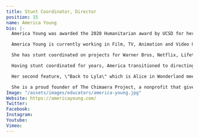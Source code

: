 ```yaml
---
title: Stunt Coordinator, Director
position: 15
name: America Young
bio: |-
  America Young was awarded the 2020 Humanitarian award by UCSD for her work promoting women in the film industry.

  America Young is currently working in Film, TV, Animation and Video Games, as a Director, stunt coordinator and stunt woman. To date, she has directed for Network TV, two features, a season of an animated show, a video game and four digital series to name a few.

  She has stunt coordinated on projects for Warner Bros, Netflix, Lifetime and Cannal Plus. And worked on 65 video games.

  Having stunt coordinated for years, America transitioned to directing seven years ago. While having a solid foundation in action, she is also known for her ability to bring out the best performances in actors, both drama and comedy, while translating subtle and rich story points visually on screen. The projects she has helmed have a wide range from a drag queen comedy to sci-fi action to fantasy action to coming of age drama to exploring domestic violence in a superhero universe.

  Her second feature, \"Back to Lyla\" which is Alice in Wonderland meets Eternal Sunshine of the Spotless Mind inspired, and will be released later this year. Upon completion of the Warner Bros directing program, she successfully entered the TV world, directing an episode of Blindspot (aired May, 2020) and Legacies (aired 1/23/20) with glowing feedback from both teams. She has now also directed episodes for Roswell and Kung fu. And at the end of 2021 she directed the pilot of Surfside Girls for Apple TV which got a full season order and will release in 2022.

  She is a proud founder of The Chimaera Project, a nonprofit that gives opportunities to women in the film & media arts.
Image: "/assets/images/educators/america-young.jpg"
Website: https://americayoung.com/
Twitter: 
Facebook: 
Instagram: 
Youtube: 
Vimeo: 
---
```


